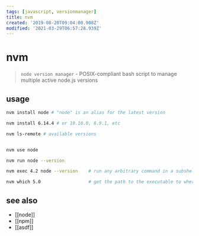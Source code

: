 ```yaml
---
tags: [javascript, versionmanager]
title: nvm
created: '2019-08-20T09:04:00.908Z'
modified: '2021-03-29T06:57:28.939Z'
---
```


# nvm

> `node version manager` - POSIX-compliant bash script to manage multiple active node.js versions 

## usage
```sh
nvm install node # "node" is an alias for the latest version

nvm install 6.14.4 # or 10.10.0, 8.9.1, etc

nvm ls-remote # available versions


nvm use node

nvm run node --version

nvm exec 4.2 node --version    # run any arbitrary command in a subshell with the desired version of node

nvm which 5.0                  # get the path to the executable to where it was installed:
```

## see also
- [[node]]
- [[npm]]
- [[asdf]]
